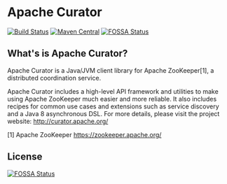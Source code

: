 # Apache Curator

[![Build Status](https://travis-ci.org/apache/curator.svg?branch=master)](https://travis-ci.org/apache/curator)
[![Maven Central](https://img.shields.io/maven-central/v/org.apache.curator/apache-curator.svg)](http://search.maven.org/#search%7Cga%7C1%7Capache-curator)
[![FOSSA Status](https://app.fossa.io/api/projects/git%2Bgithub.com%2Fchiphwang%2Fcurator.svg?type=shield)](https://app.fossa.io/projects/git%2Bgithub.com%2Fchiphwang%2Fcurator?ref=badge_shield)


## What's is Apache Curator?

Apache Curator is a Java/JVM client library for Apache ZooKeeper[1], a distributed coordination service.

Apache Curator includes a high-level API framework and utilities to make using Apache ZooKeeper much easier and more reliable. It also includes recipes for common use cases and extensions such as service discovery and a Java 8 asynchronous DSL.
For more details, please visit the project website: http://curator.apache.org/

[1] Apache ZooKeeper https://zookeeper.apache.org/



## License
[![FOSSA Status](https://app.fossa.io/api/projects/git%2Bgithub.com%2Fchiphwang%2Fcurator.svg?type=large)](https://app.fossa.io/projects/git%2Bgithub.com%2Fchiphwang%2Fcurator?ref=badge_large)